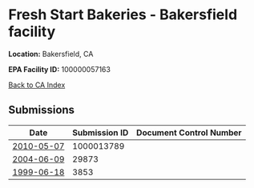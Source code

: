 # Fresh Start Bakeries - Bakersfield facility

**Location:** Bakersfield, CA

**EPA Facility ID:** 100000057163

[Back to CA Index](../../index.md)

## Submissions

| Date | Submission ID | Document Control Number |
|------|--------------|-------------------------|
| [2010-05-07](submissions/1000013789.md) | 1000013789 |  |
| [2004-06-09](submissions/29873.md) | 29873 |  |
| [1999-06-18](submissions/3853.md) | 3853 |  |
